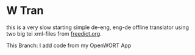 # W Tran

this is a very slow starting simple de-eng, eng-de offline translator using two big
tei xml-files from [freedict.org](https://github.com/freedict/fd-dictionaries).

This Branch: I add code from my OpenWORT App
